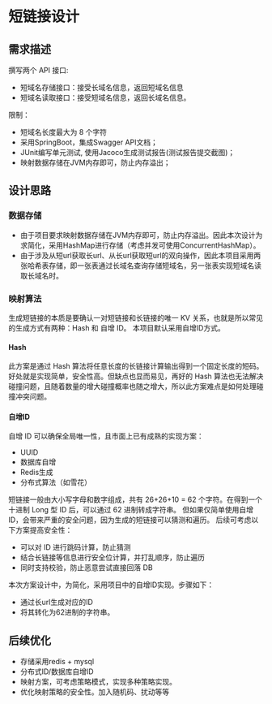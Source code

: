# 短链接设计

## 需求描述

撰写两个 API 接口:

- 短域名存储接口：接受长域名信息，返回短域名信息
- 短域名读取接口：接受短域名信息，返回长域名信息。

限制：

- 短域名长度最大为 8 个字符
- 采用SpringBoot，集成Swagger API文档；
- JUnit编写单元测试, 使用Jacoco生成测试报告(测试报告提交截图)；
- 映射数据存储在JVM内存即可，防止内存溢出；

## 设计思路

### 数据存储

- 由于项目要求映射数据存储在JVM内存即可，防止内存溢出。因此本次设计为求简化，采用HashMap进行存储（考虑并发可使用ConcurrentHashMap）。
- 由于涉及从短url获取长url、从长url获取短url的双向操作，因此本项目采用两张哈希表存储，即一张表通过长域名查询存储短域名，另一张表实现短域名读取长域名时。

### 映射算法

生成短链接的本质是要确认一对短链接和长链接的唯一 KV 关系，也就是所以常见的生成方式有两种：Hash 和 自增 ID。 本项目默认采用自增ID方式。

#### Hash

此方案是通过 Hash 算法将任意长度的长链接计算输出得到一个固定长度的短码。好处就是实现简单，安全性高。但缺点也显而易见，再好的 Hash 算法也无法解决碰撞问题，且随着数量的增大碰撞概率也随之增大，所以此方案难点是如何处理碰撞冲突问题。

#### 自增ID

自增 ID 可以确保全局唯一性，且市面上已有成熟的实现方案：

- UUID
- 数据库自增
- Redis生成
- 分布式算法（如雪花）

短链接一般由大小写字母和数字组成，共有 26+26+10 = 62 个字符。在得到一个十进制 Long 型 ID 后，可以通过 62 进制转成字符串。 但如果仅简单使用自增ID，会带来严重的安全问题，因为生成的短链接可以猜测和遍历。 后续可考虑以下方案提高安全性：

- 可以对 ID 进行跳码计算，防止猜测
- 结合长链接等信息进行安全位计算，并打乱顺序，防止遍历
- 同时支持校验，防止恶意尝试直接回落 DB

本次方案设计中，为简化，采用项目中的自增ID实现。步骤如下：

- 通过长url生成对应的ID
- 将其转化为62进制的字符串。

## 后续优化

- 存储采用redis + mysql
- 分布式ID/数据库自增ID
- 映射方案，可考虑策略模式，实现多种策略实现。
- 优化映射策略的安全性。加入随机码、扰动等等